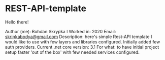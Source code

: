 # REST-API-template

Hello there!

Author (me): Bohdan Skrypka
I Worked in: 2020
Email: skripkabodya@gmail.com
Description: here's simple Rest-API template I would like to use with few layers and libraries configured. Initially added few auth providers.
Current .net core version: 3.1
For what: to have initial project setup faster 'out of the box' with few needed services configured.